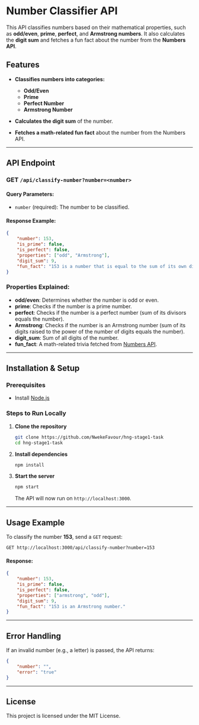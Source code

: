 # Number Classifier API  

This API classifies numbers based on their mathematical properties, such as **odd/even**, **prime**, **perfect**, and **Armstrong numbers**. It also calculates the **digit sum** and fetches a fun fact about the number from the **Numbers API**.  

## Features  

- **Classifies numbers into categories:**  
  - **Odd/Even**  
  - **Prime**  
  - **Perfect Number**  
  - **Armstrong Number**  

- **Calculates the digit sum** of the number.  
- **Fetches a math-related fun fact** about the number from the Numbers API.  

---

## API Endpoint  

### **GET `/api/classify-number?number=<number>`**  

#### **Query Parameters:**  
- `number` (required): The number to be classified.  

#### **Response Example:**  

```json
{
    "number": 153,
    "is_prime": false,
    "is_perfect": false,
    "properties": ["odd", "Armstrong"],
    "digit_sum": 9,
    "fun_fact": "153 is a number that is equal to the sum of its own digits each raised to the power of the number of digits."
}
```

### **Properties Explained:**  
- **odd/even**: Determines whether the number is odd or even.  
- **prime**: Checks if the number is a prime number.  
- **perfect**: Checks if the number is a perfect number (sum of its divisors equals the number).  
- **Armstrong**: Checks if the number is an Armstrong number (sum of its digits raised to the power of the number of digits equals the number).  
- **digit_sum**: Sum of all digits of the number.  
- **fun_fact**: A math-related trivia fetched from [Numbers API](http://numbersapi.com).  

---

## Installation & Setup  

### **Prerequisites**  
- Install [Node.js](https://nodejs.org/)  

### **Steps to Run Locally**  

1. **Clone the repository**  

   ```bash
   git clone https://github.com/NwekeFavour/hng-stage1-task
   cd hng-stage1-task
   ```

2. **Install dependencies**  

   ```bash
   npm install
   ```

3. **Start the server**  

   ```bash
   npm start
   ```

   The API will now run on `http://localhost:3000`.  

---

## Usage Example  

To classify the number **153**, send a `GET` request:  

```
GET http://localhost:3000/api/classify-number?number=153
```

#### **Response:**  
```json
{
    "number": 153,
    "is_prime": false,
    "is_perfect": false,
    "properties": ["armstrong", "odd"],
    "digit_sum": 9,
    "fun_fact": "153 is an Armstrong number."
}
```

---

## Error Handling  

If an invalid number (e.g., a letter) is passed, the API returns:  

```json
{
    "number": "",
    "error": "true"
}
```

---

## License  

This project is licensed under the MIT License.  
